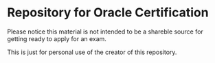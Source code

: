 # Repository for Oracle Certification #

Please notice this material is not intended to be a shareble source for getting ready to apply for an exam.

This is just for personal use of the creator of this repository.
